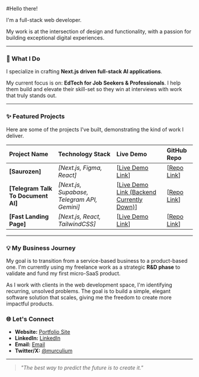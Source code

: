 #Hello there!

I'm a full-stack web developer.

My work is at the intersection of design and functionality, with a passion for building exceptional digital experiences.

---

### 🚀 What I Do

I specialize in crafting **Next.js driven full-stack AI applications**.

My current focus is on: **EdTech for Job Seekers & Professionals**. I help them build and elevate their skill-set so they win at interviews with work that truly stands out.

---

### ✨ Featured Projects

Here are some of the projects I've built, demonstrating the kind of work I deliver.

| Project Name | Technology Stack | Live Demo | GitHub Repo |
| :--- | :--- | :--- | :--- |
| **[Saurozen]** | _[Next.js, Figma, React]_ | [[Live Demo Link](https://saurozen.vercel.app/)] | [[Repo Link](https://github.com/m-urculu/saurozen-ecom?tab=readme-ov-file)] |
| **[Telegram Talk To Document AI]** | _[Next.js, Supabase, Telegram API, Gemini]_ | [[Live Demo Link (Backend Currently Down)](https://docbot-ai-five.vercel.app/)] | [[Repo Link](https://github.com/m-urculu/telegram-doc-bot)] |
| **[Fast Landing Page]** | _[Next.js, React, TailwindCSS]_ | [[Live Demo Link](https://fastlandingpage-site.vercel.app/)] | [[Repo Link](https://github.com/m-urculu/fastlandingpage-site)] |

---

### 💡 My Business Journey

My goal is to transition from a service-based business to a product-based one. I'm currently using my freelance work as a strategic **R&D phase** to validate and fund my first micro-SaaS product.

As I work with clients in the web development space, I'm identifying recurring, unsolved problems. The goal is to build a simple, elegant software solution that scales, giving me the freedom to create more impactful products.

### 🌐 Let's Connect

- **Website:** [Portfolio Site](https://marcelo-portfolio-five.vercel.app/)
- **LinkedIn:** [LinkedIn](https://www.linkedin.com/in/marcelo-oliveira-1445b5222/)
- **Email:** [Email](mailto:mrcel@gmail.com)
- **Twitter/X:** [@murculium](https://x.com/murculium)

---

> *"The best way to predict the future is to create it."*
